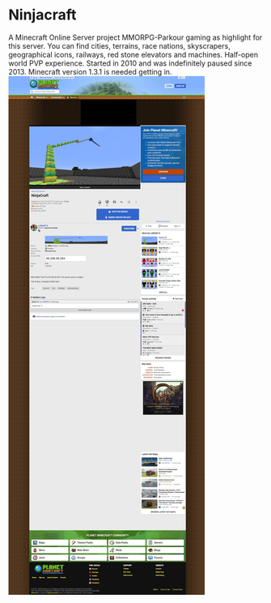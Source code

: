 # Ninjacraft
A Minecraft Online Server project
MMORPG-Parkour gaming as highlight for this server. You can find cities, terrains, race nations, skyscrapers, geographical icons, railways, red stone elevators and machines. Half-open world PVP experience. Started in 2010 and was indefinitely paused since 2013. Minecraft version 1.3.1 is needed getting in.
![Ninjacraft](https://github.com/attackninja/Ninjacraft/blob/main/Ninjacraft.jpeg)
